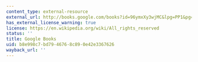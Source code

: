 ```yaml
---
content_type: external-resource
external_url: http://books.google.com/books?id=96ymxXy3wjMC&lpg=PP1&pg=PA243#v=onepage&q&f=false
has_external_license_warning: true
license: https://en.wikipedia.org/wiki/All_rights_reserved
status: ''
title: Google Books
uid: b8e998c7-bd79-4676-8c89-0e42e3367626
wayback_url: ''
---
```

